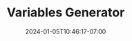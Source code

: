 ---
title: "Variables Generator"
description: "Create Figma variables via JSON"
date: 2024-01-05T10:46:17-07:00
draft: false
thumbnail: "variables.png"
link: "https://www.figma.com/community/plugin/1319728928151105267/variables-generator"
weight: 1
project: "small"
label: "plugin"
---